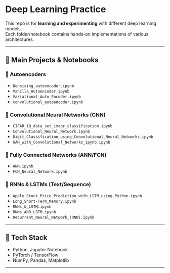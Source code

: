 # Deep Learning Practice

This repo is for **learning and experimenting** with different deep learning models.  
Each folder/notebook contains hands-on implementations of various architectures.

---

## 📂 Main Projects & Notebooks

### 🔹 Autoencoders
- `Denoising_autoencoder.ipynb`  
- `Vanilla_Autoencoder.ipynb`  
- `Variational_Auto_Encoder.ipynb`  
- `convolutional_autoencoder.ipynb`  

### 🔹 Convolutional Neural Networks (CNN)
- `CIFAR_10_data_set_imagr_classification.ipynb`  
- `Convolutional_Neural_Network.ipynb`  
- `Digit_Classification_using_Convolutional_Neural_Networks.ipynb`  
- `GAN_with_Convolutional_Networks_ipynb.ipynb`  

### 🔹 Fully Connected Networks (ANN/FCN)
- `ANN.ipynb`  
- `FCN_Neural_Network.ipynb`  

### 🔹 RNNs & LSTMs (Text/Sequence)
- `Apple_Stock_Price_Prediction_with_LSTM_using_Python.ipynb`  
- `Long_Short-Term_Memory.ipynb`  
- `RNNs_&_LSTM.ipynb`  
- `RNNs_AND_LSTM.ipynb`  
- `Recurrent_Neural_Network_(RNN).ipynb`  

---

## 🚀 Tech Stack
- Python, Jupyter Notebook  
- PyTorch / TensorFlow  
- NumPy, Pandas, Matplotlib  

---
